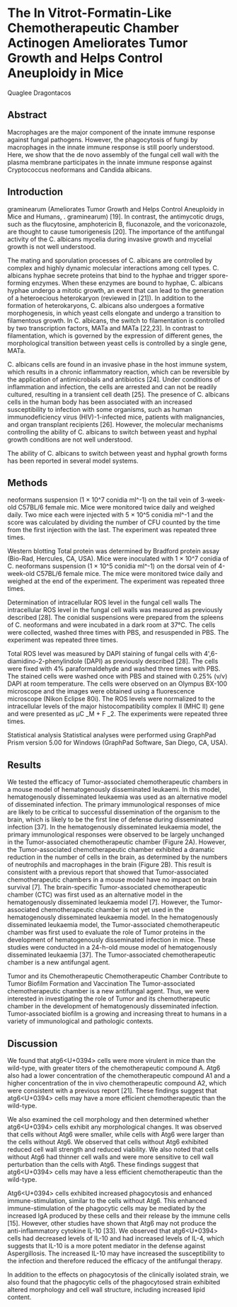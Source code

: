 # The In Vitrot-Formatin-Like Chemotherapeutic Chamber Actinogen Ameliorates Tumor Growth and Helps Control Aneuploidy in Mice
Quaglee Dragontacos


## Abstract
Macrophages are the major component of the innate immune response against fungal pathogens. However, the phagocytosis of fungi by macrophages in the innate immune response is still poorly understood. Here, we show that the de novo assembly of the fungal cell wall with the plasma membrane participates in the innate immune response against Cryptococcus neoformans and Candida albicans.


## Introduction
graminearum (Ameliorates Tumor Growth and Helps Control Aneuploidy in Mice and Humans, . graminearum) [19]. In contrast, the antimycotic drugs, such as the flucytosine, amphotericin B, fluconazole, and the voriconazole, are thought to cause tumorigenesis [20]. The importance of the antifungal activity of the C. albicans mycelia during invasive growth and mycelial growth is not well understood.

The mating and sporulation processes of C. albicans are controlled by complex and highly dynamic molecular interactions among cell types. C. albicans hyphae secrete proteins that bind to the hyphae and trigger spore-forming enzymes. When these enzymes are bound to hyphae, C. albicans hyphae undergo a mitotic growth, an event that can lead to the generation of a heteroecious heterokaryon (reviewed in [21]). In addition to the formation of heterokaryons, C. albicans also undergoes a formative morphogenesis, in which yeast cells elongate and undergo a transition to filamentous growth. In C. albicans, the switch to filamentation is controlled by two transcription factors, MATa and MATa [22,23]. In contrast to filamentation, which is governed by the expression of different genes, the morphological transition between yeast cells is controlled by a single gene, MATa.

C. albicans cells are found in an invasive phase in the host immune system, which results in a chronic inflammatory reaction, which can be reversible by the application of antimicrobials and antibiotics [24]. Under conditions of inflammation and infection, the cells are arrested and can not be readily cultured, resulting in a transient cell death [25]. The presence of C. albicans cells in the human body has been associated with an increased susceptibility to infection with some organisms, such as human immunodeficiency virus (HIV)-1-infected mice, patients with malignancies, and organ transplant recipients [26]. However, the molecular mechanisms controlling the ability of C. albicans to switch between yeast and hyphal growth conditions are not well understood.

The ability of C. albicans to switch between yeast and hyphal growth forms has been reported in several model systems.


## Methods
neoformans suspension (1 × 10^7 conidia ml^-1) on the tail vein of 3-week-old C57BL/6 female mic. Mice were monitored twice daily and weighed daily. Two mice each were injected with 5 × 10^5 conidia ml^-1 and the score was calculated by dividing the number of CFU counted by the time from the first injection with the last. The experiment was repeated three times.

Western blotting
Total protein was determined by Bradford protein assay (Bio-Rad, Hercules, CA, USA). Mice were inoculated with 1 × 10^7 conidia of C. neoformans suspension (1 × 10^5 conidia ml^-1) on the dorsal vein of 4-week-old C57BL/6 female mice. The mice were monitored twice daily and weighed at the end of the experiment. The experiment was repeated three times.

Determination of intracellular ROS level in the fungal cell walls
The intracellular ROS level in the fungal cell walls was measured as previously described [28]. The conidial suspensions were prepared from the spleens of C. neoformans and were incubated in a dark room at 37°C. The cells were collected, washed three times with PBS, and resuspended in PBS. The experiment was repeated three times.

Total ROS level was measured by DAPI staining of fungal cells with 4',6-diamidino-2-phenylindole (DAPI) as previously described [28]. The cells were fixed with 4% paraformaldehyde and washed three times with PBS. The stained cells were washed once with PBS and stained with 0.25% (v/v) DAPI at room temperature. The cells were observed on an Olympus BX-100 microscope and the images were obtained using a fluorescence microscope (Nikon Eclipse 80i). The ROS levels were normalized to the intracellular levels of the major histocompatibility complex II (MHC II) gene and were presented as µC _M + F _2. The experiments were repeated three times.

Statistical analysis
Statistical analyses were performed using GraphPad Prism version 5.00 for Windows (GraphPad Software, San Diego, CA, USA).


## Results
We tested the efficacy of Tumor-associated chemotherapeutic chambers in a mouse model of hematogenously disseminated leukaemi. In this model, hematogenously disseminated leukaemia was used as an alternative model of disseminated infection. The primary immunological responses of mice are likely to be critical to successful dissemination of the organism to the brain, which is likely to be the first line of defense during disseminated infection [37]. In the hematogenously disseminated leukaemia model, the primary immunological responses were observed to be largely unchanged in the Tumor-associated chemotherapeutic chamber (Figure 2A). However, the Tumor-associated chemotherapeutic chamber exhibited a dramatic reduction in the number of cells in the brain, as determined by the numbers of neutrophils and macrophages in the brain (Figure 2B). This result is consistent with a previous report that showed that Tumor-associated chemotherapeutic chambers in a mouse model have no impact on brain survival [7]. The brain-specific Tumor-associated chemotherapeutic chamber (CTC) was first used as an alternative model in the hematogenously disseminated leukaemia model [7]. However, the Tumor-associated chemotherapeutic chamber is not yet used in the hematogenously disseminated leukaemia model. In the hematogenously disseminated leukaemia model, the Tumor-associated chemotherapeutic chamber was first used to evaluate the role of Tumor proteins in the development of hematogenously disseminated infection in mice. These studies were conducted in a 24-h-old mouse model of hematogenously disseminated leukaemia [37]. The Tumor-associated chemotherapeutic chamber is a new antifungal agent.

Tumor and its Chemotherapeutic Chemotherapeutic Chamber Contribute to Tumor Biofilm Formation and Vaccination
The Tumor-associated chemotherapeutic chamber is a new antifungal agent. Thus, we were interested in investigating the role of Tumor and its chemotherapeutic chamber in the development of hematogenously disseminated infection. Tumor-associated biofilm is a growing and increasing threat to humans in a variety of immunological and pathologic contexts.


## Discussion
We found that atg6<U+0394> cells were more virulent in mice than the wild-type, with greater titers of the chemotherapeutic compound A. Atg6 also had a lower concentration of the chemotherapeutic compound A1 and a higher concentration of the in vivo chemotherapeutic compound A2, which were consistent with a previous report [21]. These findings suggest that atg6<U+0394> cells may have a more efficient chemotherapeutic than the wild-type.

We also examined the cell morphology and then determined whether atg6<U+0394> cells exhibit any morphological changes. It was observed that cells without Atg6 were smaller, while cells with Atg6 were larger than the cells without Atg6. We observed that cells without Atg6 exhibited reduced cell wall strength and reduced viability. We also noted that cells without Atg6 had thinner cell walls and were more sensitive to cell wall perturbation than the cells with Atg6. These findings suggest that atg6<U+0394> cells may have a less efficient chemotherapeutic than the wild-type.

Atg6<U+0394> cells exhibited increased phagocytosis and enhanced immune-stimulation, similar to the cells without Atg6. This enhanced immune-stimulation of the phagocytic cells may be mediated by the increased IgA produced by these cells and their release by the immune cells [15]. However, other studies have shown that Atg6 may not produce the anti-inflammatory cytokine IL-10 [33]. We observed that atg6<U+0394> cells had decreased levels of IL-10 and had increased levels of IL-4, which suggests that IL-10 is a more potent mediator in the defense against Aspergillosis. The increased IL-10 may have increased the susceptibility to the infection and therefore reduced the efficacy of the antifungal therapy.

In addition to the effects on phagocytosis of the clinically isolated strain, we also found that the phagocytic cells of the phagocytosed strain exhibited altered morphology and cell wall structure, including increased lipid content.
